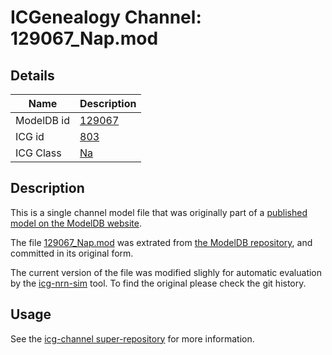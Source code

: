 # ICGenealogy Channel: 129067\_Nap.mod

## Details

Name | Description
---- | -----------
ModelDB id | [129067](http://senselab.med.yale.edu/ModelDB/ShowModel.cshtml?model=129067)
ICG id | [803](http://icg.neurotheory.ox.ac.uk/channels/2/803)
ICG Class | [Na](http://icg.neurotheory.ox.ac.uk/channels/2)

## Description

This is a single channel model file that was originally part of a [published model on the ModelDB website](http://senselab.med.yale.edu/ModelDB/ShowModel.cshtml?model=129067).


The file [129067\_Nap.mod](129067_Nap.mod) was extrated from [the ModelDB repository](http://senselab.med.yale.edu/ModelDB/ShowModel.cshtml?model=129067), and committed in its original form.

The current version of the file was modified slighly for automatic evaluation by the [icg-nrn-sim](https://github.com/icgenealogy/icg-nrn-sim) tool. To find the original please check the git history.


## Usage

See the [icg-channel super-repository](https://github.com/icgenealogy/icg-channels) for more information.